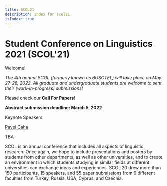 ```yaml
---
title: SCOL21
description: index for scol21
isIndex: true
---
```


# Student Conference on Linguistics 2021 (SCOL'21)

Welcome!

*The 4th annual SCOL (formerly known as BUSCTEL) will take place on May 27-28, 2022. All graduate and undergraduate students are welcome to sent their (work-in-progress) submissions!*

Please check our **Call For Papers**!

**Abstract submission deadline: March 5, 2022**



Keynote Speakers

[Pavel Caha](https://www.muni.cz/en/people/53172-pavel-caha/cv)

TBA

SCOL is an annual conference that includes all aspects of linguistic research. Once again, we hope to include presentations and posters by students from other departments, as well as other universities, and to create an environment in which students studying in similar fields at different universities can exchange ideas and experiences. SCOL'20 drew more than 150 participants, 15 speakers, and 55 paper submissions from 9 different faculties from Turkey, Russia, USA, Cyprus, and Czechia.